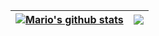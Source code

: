 <!--
**MarioMontanuy/MarioMontanuy** is a ✨ _special_ ✨ repository because its `README.md` (this file) appears on your GitHub profile.

Here are some ideas to get you started:

- 🔭 I’m currently working on ...
- 🌱 I’m currently learning ...
- 👯 I’m looking to collaborate on ...
- 🤔 I’m looking for help with ...
- 💬 Ask me about ...
- 📫 How to reach me: ...
- 😄 Pronouns: ...
- ⚡ Fun fact: ...
-->
| <a href="https://github.com/anuraghazra/github-readme-stats"><img align="center" src="https://github-readme-stats.vercel.app/api?username=MarioMontanuy&show_icons=true&theme=tokyonight&include_all_commits=true" alt="Mario's github stats" /></a> | <a href="https://github.com/anuraghazra/github-readme-stats"><img align="center" src="https://github-readme-stats.vercel.app/api/top-langs/?username=MarioMontanuy&theme=tokyonight&layout=compact&langs_count=8" /></a> |
| ------------- | ------------- |
